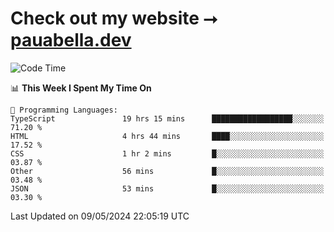 # Check out my website ⭢ [pauabella.dev](https://pauabella.dev)

<!--START_SECTION:waka-->
![Code Time](http://img.shields.io/badge/Code%20Time-3%2C308%20hrs%205%20mins-blue)

📊 **This Week I Spent My Time On** 

```text
💬 Programming Languages: 
TypeScript               19 hrs 15 mins      ██████████████████░░░░░░░   71.20 % 
HTML                     4 hrs 44 mins       ████░░░░░░░░░░░░░░░░░░░░░   17.52 % 
CSS                      1 hr 2 mins         █░░░░░░░░░░░░░░░░░░░░░░░░   03.87 % 
Other                    56 mins             █░░░░░░░░░░░░░░░░░░░░░░░░   03.48 % 
JSON                     53 mins             █░░░░░░░░░░░░░░░░░░░░░░░░   03.30 % 
```


 Last Updated on 09/05/2024 22:05:19 UTC
<!--END_SECTION:waka-->
